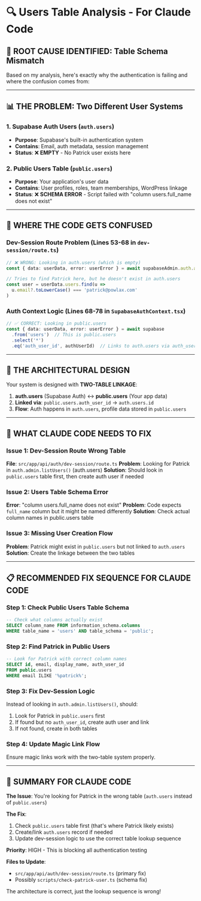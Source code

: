 # 🔍 Users Table Analysis - For Claude Code

## 🚨 **ROOT CAUSE IDENTIFIED: Table Schema Mismatch**

Based on my analysis, here's exactly why the authentication is failing and where the confusion comes from:

---

## 📊 **THE PROBLEM: Two Different User Systems**

### **1. Supabase Auth Users** (`auth.users`)
- **Purpose**: Supabase's built-in authentication system
- **Contains**: Email, auth metadata, session management
- **Status**: ❌ **EMPTY** - No Patrick user exists here

### **2. Public Users Table** (`public.users`) 
- **Purpose**: Your application's user data
- **Contains**: User profiles, roles, team memberships, WordPress linkage
- **Status**: ❌ **SCHEMA ERROR** - Script failed with "column users.full_name does not exist"

---

## 🎯 **WHERE THE CODE GETS CONFUSED**

### **Dev-Session Route Problem** (Lines 53-68 in `dev-session/route.ts`)
```typescript
// ❌ WRONG: Looking in auth.users (which is empty)
const { data: userData, error: userError } = await supabaseAdmin.auth.admin.listUsers()

// Tries to find Patrick here, but he doesn't exist in auth.users
const user = userData.users.find(u => 
  u.email?.toLowerCase() === 'patrick@powlax.com'
)
```

### **Auth Context Logic** (Lines 68-78 in `SupabaseAuthContext.tsx`)
```typescript
// ✅ CORRECT: Looking in public.users
const { data: userData, error: userError } = await supabase
  .from('users')  // This is public.users
  .select('*')
  .eq('auth_user_id', authUserId)  // Links to auth.users via auth_user_id
```

---

## 🧩 **THE ARCHITECTURAL DESIGN**

Your system is designed with **TWO-TABLE LINKAGE**:

1. **auth.users** (Supabase Auth) ↔ **public.users** (Your app data)
2. **Linked via**: `public.users.auth_user_id` → `auth.users.id`
3. **Flow**: Auth happens in `auth.users`, profile data stored in `public.users`

---

## 🔧 **WHAT CLAUDE CODE NEEDS TO FIX**

### **Issue 1: Dev-Session Route Wrong Table**
**File**: `src/app/api/auth/dev-session/route.ts`
**Problem**: Looking for Patrick in `auth.admin.listUsers()` (auth.users)
**Solution**: Should look in `public.users` table first, then create auth user if needed

### **Issue 2: Users Table Schema Error**
**Error**: "column users.full_name does not exist"
**Problem**: Code expects `full_name` column but it might be named differently
**Solution**: Check actual column names in public.users table

### **Issue 3: Missing User Creation Flow**
**Problem**: Patrick might exist in `public.users` but not linked to `auth.users`
**Solution**: Create the linkage between the two tables

---

## 📋 **RECOMMENDED FIX SEQUENCE FOR CLAUDE CODE**

### **Step 1: Check Public Users Table Schema**
```sql
-- Check what columns actually exist
SELECT column_name FROM information_schema.columns 
WHERE table_name = 'users' AND table_schema = 'public';
```

### **Step 2: Find Patrick in Public Users**
```sql
-- Look for Patrick with correct column names
SELECT id, email, display_name, auth_user_id 
FROM public.users 
WHERE email ILIKE '%patrick%';
```

### **Step 3: Fix Dev-Session Logic**
Instead of looking in `auth.admin.listUsers()`, should:
1. Look for Patrick in `public.users` first
2. If found but no `auth_user_id`, create auth user and link
3. If not found, create in both tables

### **Step 4: Update Magic Link Flow**
Ensure magic links work with the two-table system properly.

---

## 🎯 **SUMMARY FOR CLAUDE CODE**

**The Issue**: You're looking for Patrick in the wrong table (`auth.users` instead of `public.users`)

**The Fix**: 
1. Check `public.users` table first (that's where Patrick likely exists)
2. Create/link `auth.users` record if needed
3. Update dev-session logic to use the correct table lookup sequence

**Priority**: HIGH - This is blocking all authentication testing

**Files to Update**:
- `src/app/api/auth/dev-session/route.ts` (primary fix)
- Possibly `scripts/check-patrick-user.ts` (schema fix)

The architecture is correct, just the lookup sequence is wrong!
